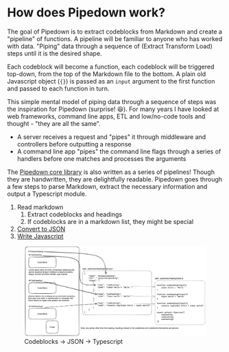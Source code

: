 # How does Pipedown work?

The goal of Pipedown is to extract codeblocks from Markdown and create a "pipeline" of functions. A pipeline will be familiar to anyone who has worked with data. "Piping" data through a sequence of (Extract Transform Load) steps until it is the desired shape. 

Each codeblock will become a function, each codeblock will be triggered top-down, from the top of the Markdown file to the bottom. A plain old Javascript object (`{}`) is passed as an `input` argument to the first function and passed to each function in turn.

This simple mental model of piping data through a sequence of steps was the inspiration for Pipedown (surprise! 😆). For many years I have looked at web frameworks, command line apps, ETL and low/no-code tools and thought - "they are all the same". 

- A server receives a request and "pipes" it through middleware and controllers before outputting a response
- A command line app "pipes" the command line flags through a series of handlers before one matches and processes the arguments

The [Pipedown core library](https://github.com/aaronmyatt/pipedown) is also written as a series of pipelines! Though they are handwritten, they are delightfully readable. Pipedown goes through a few steps to parse Markdown, extract the necessary information and output a Typescript module.

1. Read markdown
   1. Extract codeblocks and headings
   2. If codeblocks are in a markdown list, they might be special
2. [Convert to JSON](https://github.com/aaronmyatt/pipedown/blob/main/mdToPipe.ts)
3. [Write Javascript](https://github.com/aaronmyatt/pipedown/blob/main/pipeToScript.ts)

<figure>
  <img src="/img/howPipedownWorks.png" alt="Install Deno"/>
  <figcaption>Codeblocks -> JSON -> Typescript</figcaption>
</figure>

